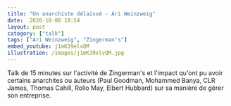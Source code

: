 ```yaml
---
title: "Un anarchiste délaissé - Ari Weinzweig"
date:  2020-10-08 18:54
layout: post
category: ["talk"]
tags: ["Ari Weinzweig", "Zingerman's"]
embed_youtube: j1mK39elvQM
illustration: /images/j1mK39elvQM.jpg
---
```

Talk de 15 minutes sur l'activité de Zingerman's et l'impact qu'ont pu avoir certains anarchites ou auteurs (Paul Goodman, Mohammed Banya, CLR James, Thomas Cahill, Rollo May, Elbert Hubbard) sur sa manière de gérer son entreprise.
